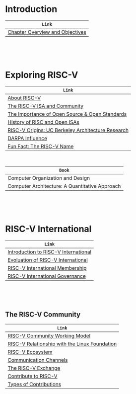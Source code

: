 # Introduction

| `Link` |
| ------ |
| [Chapter Overview and Objectives](https://trainingportal.linuxfoundation.org/learn/course/introduction-to-risc-v-lfd110/getting-to-know-risc-v/introduction?page=1) |

<br />
<br />
<br />



# Exploring RISC-V

| `Link` |
| ------ |
| [About RISC-V](https://trainingportal.linuxfoundation.org/learn/course/introduction-to-risc-v-lfd110/getting-to-know-risc-v/exploring-risc-v?page=1) |
| [The RISC-V ISA and Community](https://trainingportal.linuxfoundation.org/learn/course/introduction-to-risc-v-lfd110/getting-to-know-risc-v/exploring-risc-v?page=2) |
| [The Importance of Open Source & Open Standards](https://trainingportal.linuxfoundation.org/learn/course/introduction-to-risc-v-lfd110/getting-to-know-risc-v/exploring-risc-v?page=3) |
| [History of RISC and Open ISAs](https://trainingportal.linuxfoundation.org/learn/course/introduction-to-risc-v-lfd110/getting-to-know-risc-v/exploring-risc-v?page=4) |
| [RISC-V Origins: UC Berkeley Architecture Research](https://trainingportal.linuxfoundation.org/learn/course/introduction-to-risc-v-lfd110/getting-to-know-risc-v/exploring-risc-v?page=5) |
| [DARPA Influence](https://trainingportal.linuxfoundation.org/learn/course/introduction-to-risc-v-lfd110/getting-to-know-risc-v/exploring-risc-v?page=6) |
| [Fun Fact: The RISC-V Name](https://trainingportal.linuxfoundation.org/learn/course/introduction-to-risc-v-lfd110/getting-to-know-risc-v/exploring-risc-v?page=7) |

<br />

| `Book` |
| ------ |
| Computer Organization and Design |
| Computer Architecture: A Quantitative Approach |

<br />
<br />
<br />



# RISC-V International

| `Link` |
| ------ |
| [Introduction to RISC-V International](https://trainingportal.linuxfoundation.org/learn/course/introduction-to-risc-v-lfd110/getting-to-know-risc-v/risc-v-international?page=1) |
| [Evoluation of RISC-V International](https://trainingportal.linuxfoundation.org/learn/course/introduction-to-risc-v-lfd110/getting-to-know-risc-v/risc-v-international?page=2) |
| [RISC-V International Membership](https://trainingportal.linuxfoundation.org/learn/course/introduction-to-risc-v-lfd110/getting-to-know-risc-v/risc-v-international?page=3) |
| [RISC-V International Governance](https://trainingportal.linuxfoundation.org/learn/course/introduction-to-risc-v-lfd110/getting-to-know-risc-v/risc-v-international?page=4) |

<br />
<br />
<br />



## The RISC-V Community

| `Link` |
| ------ |
| [RISC-V Community Working Model](https://trainingportal.linuxfoundation.org/learn/course/introduction-to-risc-v-lfd110/getting-to-know-risc-v/the-risc-v-community?page=1) |
| [RISC-V Relationship with the Linux Foundation](https://trainingportal.linuxfoundation.org/learn/course/introduction-to-risc-v-lfd110/getting-to-know-risc-v/the-risc-v-community?page=2) |
| [RISC-V Ecosystem](https://trainingportal.linuxfoundation.org/learn/course/introduction-to-risc-v-lfd110/getting-to-know-risc-v/the-risc-v-community?page=3) |
| [Communication Channels](https://trainingportal.linuxfoundation.org/learn/course/introduction-to-risc-v-lfd110/getting-to-know-risc-v/the-risc-v-community?page=4) |
| [The RISC-V Exchange](https://trainingportal.linuxfoundation.org/learn/course/introduction-to-risc-v-lfd110/getting-to-know-risc-v/the-risc-v-community?page=5) |
| [Contribute to RISC-V](https://trainingportal.linuxfoundation.org/learn/course/introduction-to-risc-v-lfd110/getting-to-know-risc-v/the-risc-v-community?page=6) |
| [Types of Contributions](https://trainingportal.linuxfoundation.org/learn/course/introduction-to-risc-v-lfd110/getting-to-know-risc-v/the-risc-v-community?page=7) |
